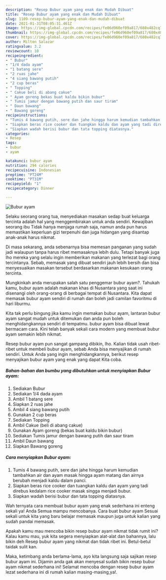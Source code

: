 ```yaml
---
description: "Resep Bubur ayam yang enak dan Mudah Dibuat"
title: "Resep Bubur ayam yang enak dan Mudah Dibuat"
slug: 1109-resep-bubur-ayam-yang-enak-dan-mudah-dibuat
date: 2021-01-31T08:05:31.461Z
image: https://img-global.cpcdn.com/recipes/fe06d960ef09a817/680x482cq70/bubur-ayam-foto-resep-utama.jpg
thumbnail: https://img-global.cpcdn.com/recipes/fe06d960ef09a817/680x482cq70/bubur-ayam-foto-resep-utama.jpg
cover: https://img-global.cpcdn.com/recipes/fe06d960ef09a817/680x482cq70/bubur-ayam-foto-resep-utama.jpg
author: Milton Salazar
ratingvalue: 3.2
reviewcount: 10
recipeingredient:
- " Bubur"
- "1/4 dada ayam"
- "1 batang sere"
- "2 ruas jahe"
- "4 siang bawang putih"
- "2 cup beras"
- " Topping"
- " Cakue beli di abang cakue"
- " Ayam goreng bekas buat kaldu bikin bubur"
- " Tumis jamur dengan bawang putih dan saur tiram"
- " Daun bawang"
- " Bawang goreng"
recipeinstructions:
- "Tumis 4 bawang putih, sere dan jahe hingga harum kemudian tambahkan air dan ayam masak hingga ayam matang dan airnya berubah menjadi kaldu dalam panci."
- "Siapkan beras rice cooker dan tuangkan kaldu dan ayam yang tadi direbus kedalam rice cooker masak singga menjadi bubur."
- "Siapkan wadah berisi bubur dan tata topping diatasnya."
categories:
- Resep
tags:
- bubur
- ayam

katakunci: bubur ayam 
nutrition: 294 calories
recipecuisine: Indonesian
preptime: "PT24M"
cooktime: "PT31M"
recipeyield: "1"
recipecategory: Dinner

---
```



![Bubur ayam](https://img-global.cpcdn.com/recipes/fe06d960ef09a817/680x482cq70/bubur-ayam-foto-resep-utama.jpg)

Selaku seorang orang tua, menyediakan masakan sedap buat keluarga tercinta adalah hal yang menggembirakan untuk anda sendiri. Kewajiban seorang ibu Tidak hanya menjaga rumah saja, namun anda pun harus memastikan keperluan gizi terpenuhi dan juga hidangan yang disantap anak-anak harus nikmat.

Di masa  sekarang, anda sebenarnya bisa memesan panganan yang sudah jadi walaupun tanpa harus ribet memasaknya lebih dulu. Tetapi banyak juga lho mereka yang selalu ingin memberikan makanan yang terlezat bagi orang tercintanya. Sebab, memasak yang dibuat sendiri jauh lebih bersih dan bisa menyesuaikan masakan tersebut berdasarkan makanan kesukaan orang tercinta. 



Mungkinkah anda merupakan salah satu penggemar bubur ayam?. Tahukah kamu, bubur ayam adalah makanan khas di Nusantara yang saat ini disenangi oleh orang-orang di berbagai tempat di Nusantara. Kita dapat memasak bubur ayam sendiri di rumah dan boleh jadi camilan favoritmu di hari liburmu.

Kita tak perlu bingung jika kamu ingin memakan bubur ayam, lantaran bubur ayam sangat mudah untuk ditemukan dan anda pun boleh menghidangkannya sendiri di tempatmu. bubur ayam bisa dibuat lewat bermacam cara. Kini telah banyak sekali cara modern yang membuat bubur ayam semakin lebih nikmat.

Resep bubur ayam pun sangat gampang dibikin, lho. Kalian tidak usah ribet-ribet untuk membeli bubur ayam, sebab Anda bisa menyajikan di rumah sendiri. Untuk Anda yang ingin menghidangkannya, berikut resep menyajikan bubur ayam yang enak yang dapat Kita coba.

<!--inarticleads1-->

##### Bahan-bahan dan bumbu yang dibutuhkan untuk menyiapkan Bubur ayam:

1. Sediakan  Bubur
1. Sediakan 1/4 dada ayam
1. Ambil 1 batang sere
1. Siapkan 2 ruas jahe
1. Ambil 4 siang bawang putih
1. Gunakan 2 cup beras
1. Sediakan  Topping
1. Ambil  Cakue (beli di abang cakue)
1. Gunakan  Ayam goreng (bekas buat kaldu bikin bubur)
1. Sediakan  Tumis jamur dengan bawang putih dan saur tiram
1. Ambil  Daun bawang
1. Siapkan  Bawang goreng




<!--inarticleads2-->

##### Cara menyiapkan Bubur ayam:

1. Tumis 4 bawang putih, sere dan jahe hingga harum kemudian tambahkan air dan ayam masak hingga ayam matang dan airnya berubah menjadi kaldu dalam panci.
1. Siapkan beras rice cooker dan tuangkan kaldu dan ayam yang tadi direbus kedalam rice cooker masak singga menjadi bubur.
1. Siapkan wadah berisi bubur dan tata topping diatasnya.




Wah ternyata cara membuat bubur ayam yang enak sederhana ini enteng sekali ya! Anda Semua mampu mencobanya. Cara buat bubur ayam Sesuai sekali untuk kita yang baru belajar memasak maupun juga untuk kalian yang sudah pandai memasak.

Apakah kamu mau mencoba bikin resep bubur ayam nikmat tidak rumit ini? Kalau kamu mau, yuk kita segera menyiapkan alat-alat dan bahannya, lalu bikin deh Resep bubur ayam yang nikmat dan tidak ribet ini. Betul-betul taidak sulit kan. 

Maka, ketimbang anda berlama-lama, ayo kita langsung saja sajikan resep bubur ayam ini. Dijamin anda gak akan menyesal sudah bikin resep bubur ayam nikmat sederhana ini! Selamat mencoba dengan resep bubur ayam lezat sederhana ini di rumah kalian masing-masing,ya!.

